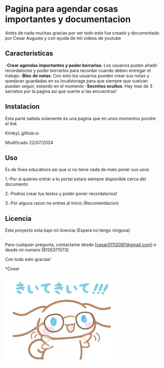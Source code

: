 # Pagina para agendar cosas importantes y documentacion
Antes de nada muchas gracias por ver todo esto fue creado y documentado por Cesar Augusto y con ayuda de mil videos de youtube

## Caracteristicas
-**Crear agendas importantes y poder borrarlas**: Los usuarios puden añadir recordatorios y poder borrarlos para recordar cuando deben entregar el trabajo
-**Bloc de notas**: Con esto los usuarios pueden crear sus notas y quedaran guardadas en su localstorage para que siempre que vuelvan puedan seguir, estando en el momento 
-**Secretos ocultos**: Hay mas de 3 secretos por la pagina asi que suerte si las encuentras!

## Instalacion
Esta parte saltala solamente es una pagina que en unos momentos pondre el link

KimkyL.github.io

Modificado 22/07/2024

 ## Uso
Es de fines educativos asi que si no tiene nada de malo poner sus usos

1.-Por si quieres entrar a tu portal estara siempre disponible cerca del documento

2.-Podras crear tus textos y poder poner recordatorios!

3.-Por alguna razon no entres al Inicio (Recomendacion)

## Licencia
Este proyecto esta bajo mi licencia (Espera no tengo ninguna)

##
Para cualquier pregunta, contactame desde [cesar01112097@gmail.com] o desde mi numero [8126371573]

Con todo esto gracias!

**Cesar*

![](https://github.com/KimkyL/KimkyL.github.io/blob/main/cinnamoroll.gif)

